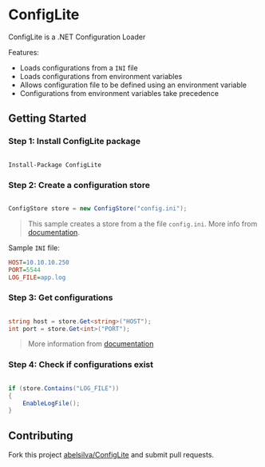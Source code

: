 # ConfigLite

ConfigLite is a .NET Configuration Loader

Features:
* Loads configurations from a `INI` file
* Loads configurations from environment variables
* Allows configuration file to be defined using an environment variable
* Configurations from environment variables take precedence

## Getting Started

### Step 1: Install ConfigLite package

```

Install-Package ConfigLite

```

### Step 2: Create a configuration store

```csharp

ConfigStore store = new ConfigStore("config.ini");

```

> This sample creates a store from a the file `config.ini`. More info from [documentation](https://github.com/abelsilva/ConfigLite/wiki/Creating-a-ConfigStore).

Sample `INI` file:

```ini
HOST=10.10.10.250
PORT=5544
LOG_FILE=app.log
```

### Step 3: Get configurations

```csharp

string host = store.Get<string>("HOST");
int port = store.Get<int>("PORT");

```

> More information from [documentation](https://github.com/abelsilva/ConfigLite/wiki/Get-Configuration-Variables)

### Step 4: Check if configurations exist

```csharp

if (store.Contains("LOG_FILE"))
{
    EnableLogFile();
}

```

## Contributing

Fork this project [abelsilva/ConfigLite](https://github.com/abelsilva/ConfigLite) and submit pull requests.
